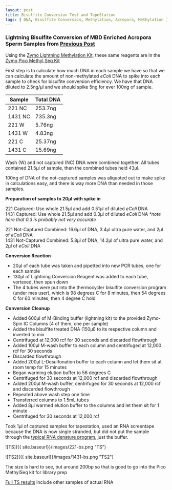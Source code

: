 ```yaml
---
layout: post
title: Bisulfite Conversion Test and TapeStation
tags: [ DNA, Bisulfite Conversion, Methylation, Acropora, Methylation ]
---
```


### Lightning Bisulfite Conversion of MBD Enriched Acropora Sperm Samples from [Previous Post](https://meschedl.github.io/MESPutnam_Open_Lab_Notebook/MethylMiner-Test-Again/)

Using the [Zymo Lightning Methylation Kit](https://www.zymoresearch.com/collections/ez-dna-methylation-lightning-kits), these same reagents are in the [Zymo Pico Methyl Seq Kit](https://www.zymoresearch.com/products/pico-methyl-seq-library-prep-kit)

First step is to calculate how much DNA in each sample we have so that we can calculate the amount of non-methylated _eColi_ DNA to spike into each sample to check for bisulfite conversion efficiency. We have that DNA diluted to 2.5ng/µl and we should spike 5ng for ever 100ng of sample.


|Sample|Total DNA|
|----|----|
|221 NC|253.7ng|
|1431 NC|735.3ng|
|221 W|5.76ng|
|1431 W|4.83ng|
|221 C|25.37ng|
|1431 C|15.69ng|

Wash (W) and not captured (NC) DNA were combined together. All tubes contained 21.5µl of sample, then the combined tubes held 43µl.

100ng of DNA of the not-captured samples was aliquoted out to make spike in calculations easy, and there is way more DNA than needed in those samples.

**Preparation of samples to 20µl with spike in**

221 Captured: Use whole 21.5µl and add 0.51µl of diluted _eColi_ DNA  
1431 Captured: Use whole 21.5µl and add 0.3µl of diluted _eColi_ DNA _*note here that 0.3 is probably not very accurate_

221 Not-Captured Combined: 16.6µl of DNA, 3.4µl ultra pure water, and 2µl of _eColi_ DNA  
1431 Not-Captured Combined: 5.8µl of DNA, 14.2µl of ultra pure water, and 2µl of _eColi_ DNA

**Conversion Reaction**

- 20µl of each tube was taken and pipetted into new PCR tubes, one for each sample  
- 130µl of Lightning Conversion Reagent was added to each tube, vortexed, then spun down
- The 4 tubes were put into the thermocycler bisulfite conversion program (under mes user), which is 98 degrees C for 8 minutes, then 54 degrees C for 60 minutes, then 4 degree C hold

**Conversion Cleanup**

- Added 600µl of M-Binding buffer (lightning kit) to the provided Zymo-Spin IC Columns (4 of them, one per sample)
- Added the bisulfite treated DNA (150µl) to its respective column and inverted to mix
- Centrifuged at 12,000 rcf for 30 seconds and discarded flowthrough
- Added 100µl M-wash buffer to each column and centrifuged at 12,000 rcf for 30 seconds
- Discarded flowthrough
- Added 200µl L-Desulfonation buffer to each column and let them sit at room temp for 15 minutes
- Began warming elution buffer to 56 degrees C
- Centrifuged for 30 seconds at 12,000 rcf and discarded flowthrough
- Added 200µl M-wash buffer, centrifuged for 30 seconds at 12,000 rcf and discarded flowthrough
- Repeated above wash step one time
- Transferred columns to 1.5mL tubes
- Added 8µl warmed elution buffer to the columns and let them sit for 1 minute
- Centrifuged for 30 seconds at 12,000 rcf

Took 1µl of captured samples for tapestation, used an RNA screentape because the DNA is now single stranded, but did not put the sample through the [typical RNA denature program](https://meschedl.github.io/MESPutnam_Open_Lab_Notebook/RNA-TapeStation-Protocol/), just the buffer.

![TS]({{ site.baseurl}}/images/221-bs.png "TS")

![TS2]({{ site.baseurl}}/images/1431-bs.png "TS2")

The size is hard to see, but around 200bp so that is good to go into the Pico MethylSeq kit for library prep

[Full TS results](https://github.com/meschedl/MESPutnam_Open_Lab_Notebook/blob/master/tapestation_pdfs/2019-08-12%20-%2016.16.31.pdf) include other samples of actual RNA
